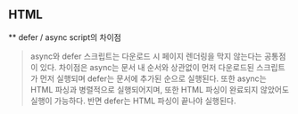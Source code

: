 ## HTML

\*\* defer / async script의 차이점

> async와 defer 스크립트는 다운로드 시 페이지 렌더링을 막지 않는다는 공통점이 있다.
> 차이점은 async는 문서 내 순서와 상관없이 먼저 다운로드된 스크립트가 먼저 실행되며 defer는 문서에 추가된 순으로 실행된다. 또한 async는 HTML 파싱과 병렬적으로 실행되어지며, 또한 HTML 파싱이 완료되지 않았어도 실행이 가능하다. 반면 defer는 HTML 파싱이 끝나야 실행된다.
